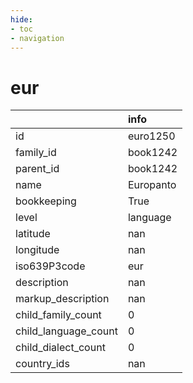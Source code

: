 ```yaml
---
hide:
- toc
- navigation
---
```

# eur
|                      | info      |
|:---------------------|:----------|
| id                   | euro1250  |
| family_id            | book1242  |
| parent_id            | book1242  |
| name                 | Europanto |
| bookkeeping          | True      |
| level                | language  |
| latitude             | nan       |
| longitude            | nan       |
| iso639P3code         | eur       |
| description          | nan       |
| markup_description   | nan       |
| child_family_count   | 0         |
| child_language_count | 0         |
| child_dialect_count  | 0         |
| country_ids          | nan       |